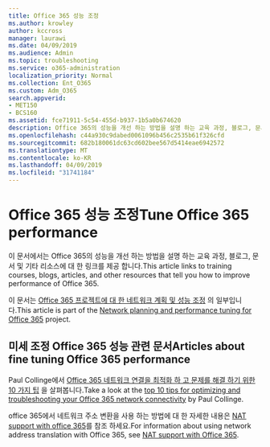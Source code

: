 ```yaml
---
title: Office 365 성능 조정
ms.author: krowley
author: kccross
manager: laurawi
ms.date: 04/09/2019
ms.audience: Admin
ms.topic: troubleshooting
ms.service: o365-administration
localization_priority: Normal
ms.collection: Ent_O365
ms.custom: Adm_O365
search.appverid:
- MET150
- BCS160
ms.assetid: fce71911-5c54-455d-b937-1b5a0b674620
description: Office 365의 성능을 개선 하는 방법을 설명 하는 교육 과정, 블로그, 문서 및 기타 리소스에 대 한 링크입니다.
ms.openlocfilehash: c44a930c9dabed0061096b456c2535b61f326cfd
ms.sourcegitcommit: 682b180061dc63cd602bee567d5414eae6942572
ms.translationtype: MT
ms.contentlocale: ko-KR
ms.lasthandoff: 04/09/2019
ms.locfileid: "31741184"
---
```

# <a name="tune-office-365-performance"></a><span data-ttu-id="5203d-103">Office 365 성능 조정</span><span class="sxs-lookup"><span data-stu-id="5203d-103">Tune Office 365 performance</span></span>

<span data-ttu-id="5203d-104">이 문서에서는 Office 365의 성능을 개선 하는 방법을 설명 하는 교육 과정, 블로그, 문서 및 기타 리소스에 대 한 링크를 제공 합니다.</span><span class="sxs-lookup"><span data-stu-id="5203d-104">This article links to training courses, blogs, articles, and other resources that tell you how to improve performance of Office 365.</span></span>
  
<span data-ttu-id="5203d-105">이 문서는 [Office 365 프로젝트에 대 한 네트워크 계획 및 성능 조정](https://aka.ms/tune) 의 일부입니다.</span><span class="sxs-lookup"><span data-stu-id="5203d-105">This article is part of the [Network planning and performance tuning for Office 365](https://aka.ms/tune) project.</span></span>
   
## <a name="articles-about-fine-tuning-office-365-performance"></a><span data-ttu-id="5203d-106">미세 조정 Office 365 성능 관련 문서</span><span class="sxs-lookup"><span data-stu-id="5203d-106">Articles about fine tuning Office 365 performance</span></span>

<span data-ttu-id="5203d-107">Paul Collinge에서 [Office 365 네트워크 연결을 최적화 하 고 문제를 해결 하기 위한 10 가지 팁](https://blogs.technet.com/b/onthewire/archive/2014/06/18/top-10-tips-for-optimising-amp-troubleshooting-your-office-365-network-connectivity.aspx) 을 살펴봅니다.</span><span class="sxs-lookup"><span data-stu-id="5203d-107">Take a look at the [top 10 tips for optimizing and troubleshooting your Office 365 network connectivity](https://blogs.technet.com/b/onthewire/archive/2014/06/18/top-10-tips-for-optimising-amp-troubleshooting-your-office-365-network-connectivity.aspx) by Paul Collinge.</span></span> 
  
<span data-ttu-id="5203d-108">office 365에서 네트워크 주소 변환을 사용 하는 방법에 대 한 자세한 내용은 [NAT support with office 365](nat-support-with-office-365.md)를 참조 하세요.</span><span class="sxs-lookup"><span data-stu-id="5203d-108">For information about using network address translation with Office 365, see [NAT support with Office 365](nat-support-with-office-365.md).</span></span>
  

